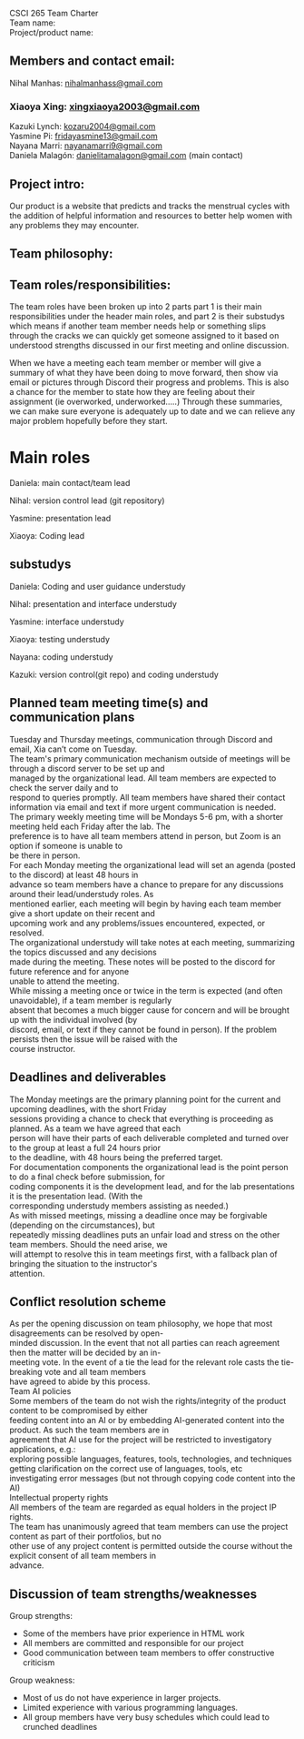   
CSCI 265 Team Charter  
Team name:   
Project/product name: 

## Members and contact email:

Nihal Manhas: [nihalmanhass@gmail.com](mailto:nihalmanhass@gmail.com)

### Xiaoya Xing: [xingxiaoya2003@gmail.com](mailto:xingxiaoya2003@gmail.com) 

Kazuki Lynch: [kozaru2004@gmail.com](mailto:kozaru2004@gmail.com)  
Yasmine Pi: [fridayasmine13@gmail.com](mailto:fridayasmine13@gmail.com)  
Nayana Marri: [nayanamarri9@gmail.com](mailto:nayanamarri9@gmail.com)  
Daniela Malagón: [danielitamalagon@gmail.com](mailto:danielitamalagon@gmail.com)  (main contact) 

## Project intro:

Our product is a website that predicts and tracks the menstrual cycles with the addition of helpful information and resources to better help women with any problems they may encounter.

## Team philosophy:

## Team roles/responsibilities:

The team roles have been broken up into 2 parts part 1 is their main responsibilities under the header main roles, and part 2 is their substudys which means if another team member needs help or something slips through the cracks we can quickly get someone assigned to it based on understood strengths discussed in our first meeting and online discussion.

When we have a meeting each team member or member will give a summary of what they have been doing to move forward, then show via email or pictures through Discord their progress and problems. This is also a chance for the member to state how they are feeling about their assignment (ie overworked, underworked…..)  Through these summaries, we can make sure everyone is adequately up to date and we can relieve any major problem hopefully before they start.

# Main roles

Daniela:  main contact/team lead 

Nihal: version control lead (git repository) 

Yasmine:  presentation lead 

Xiaoya: Coding lead

## substudys 

Daniela:  Coding and user guidance understudy

Nihal: presentation and interface understudy

Yasmine:  interface understudy

Xiaoya: testing understudy

Nayana: coding understudy  

Kazuki:  version control(git repo) and coding understudy

## Planned team meeting time(s) and communication plans

Tuesday and Thursday meetings, communication through Discord and email, Xia can’t come on Tuesday.  
The team's primary communication mechanism outside of meetings will be through a discord server to be set up and  
managed by the organizational lead. All team members are expected to check the server daily and to  
respond to queries promptly. All team members have shared their contact information via email and text if more urgent communication is needed.  
The primary weekly meeting time will be Mondays 5-6 pm, with a shorter meeting held each Friday after the lab. The  
preference is to have all team members attend in person, but Zoom is an option if someone is unable to  
be there in person.  
For each Monday meeting the organizational lead will set an agenda (posted to the discord) at least 48 hours in  
advance so team members have a chance to prepare for any discussions around their lead/understudy roles. As  
mentioned earlier, each meeting will begin by having each team member give a short update on their recent and  
upcoming work and any problems/issues encountered, expected, or resolved.  
The organizational understudy will take notes at each meeting, summarizing the topics discussed and any decisions  
made during the meeting. These notes will be posted to the discord for future reference and for anyone   
unable to attend the meeting.  
While missing a meeting once or twice in the term is expected (and often unavoidable), if a team member is regularly  
absent that becomes a much bigger cause for concern and will be brought up with the individual involved (by  
discord, email, or text if they cannot be found in person). If the problem persists then the issue will be raised with the  
course instructor.

## Deadlines and deliverables

The Monday meetings are the primary planning point for the current and upcoming deadlines, with the short Friday  
sessions providing a chance to check that everything is proceeding as planned. As a team we have agreed that each  
person will have their parts of each deliverable completed and turned over to the group at least a full 24 hours prior  
to the deadline, with 48 hours being the preferred target.  
For documentation components the organizational lead is the point person to do a final check before submission, for  
coding components it is the development lead, and for the lab presentations it is the presentation lead. (With the  
corresponding understudy members assisting as needed.)  
As with missed meetings, missing a deadline once may be forgivable (depending on the circumstances), but  
repeatedly missing deadlines puts an unfair load and stress on the other team members. Should the need arise, we  
will attempt to resolve this in team meetings first, with a fallback plan of bringing the situation to the instructor's  
attention.

## Conflict resolution scheme

As per the opening discussion on team philosophy, we hope that most disagreements can be resolved by open-  
minded discussion. In the event that not all parties can reach agreement then the matter will be decided by an in-  
meeting vote. In the event of a tie the lead for the relevant role casts the tie-breaking vote and all team members  
have agreed to abide by this process.  
Team AI policies  
Some members of the team do not wish the rights/integrity of the product content to be compromised by either  
feeding content into an AI or by embedding AI-generated content into the product. As such the team members are in  
agreement that AI use for the project will be restricted to investigatory applications, e.g.:  
exploring possible languages, features, tools, technologies, and techniques  
getting clarification on the correct use of languages, tools, etc  
investigating error messages (but not through copying code content into the AI)  
Intellectual property rights  
All members of the team are regarded as equal holders in the project IP rights.  
The team has unanimously agreed that team members can use the project content as part of their portfolios, but no  
other use of any project content is permitted outside the course without the explicit consent of all team members in  
advance.

## Discussion of team strengths/weaknesses

Group strengths:

- Some of the members have prior experience in HTML work  
- All members are committed and responsible for our project   
- Good communication between team members to offer constructive criticism

Group weakness:

- Most of us do not have experience in larger projects.  
- Limited experience with various programming languages.  
- All group members have very busy schedules which could lead to crunched deadlines 

